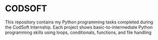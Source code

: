 # CODSOFT
This repository contains my Python programming tasks completed during the CodSoft Internship. Each project shows basic-to-intermediate Python programming skills using loops, conditionals, functions, and file handling
